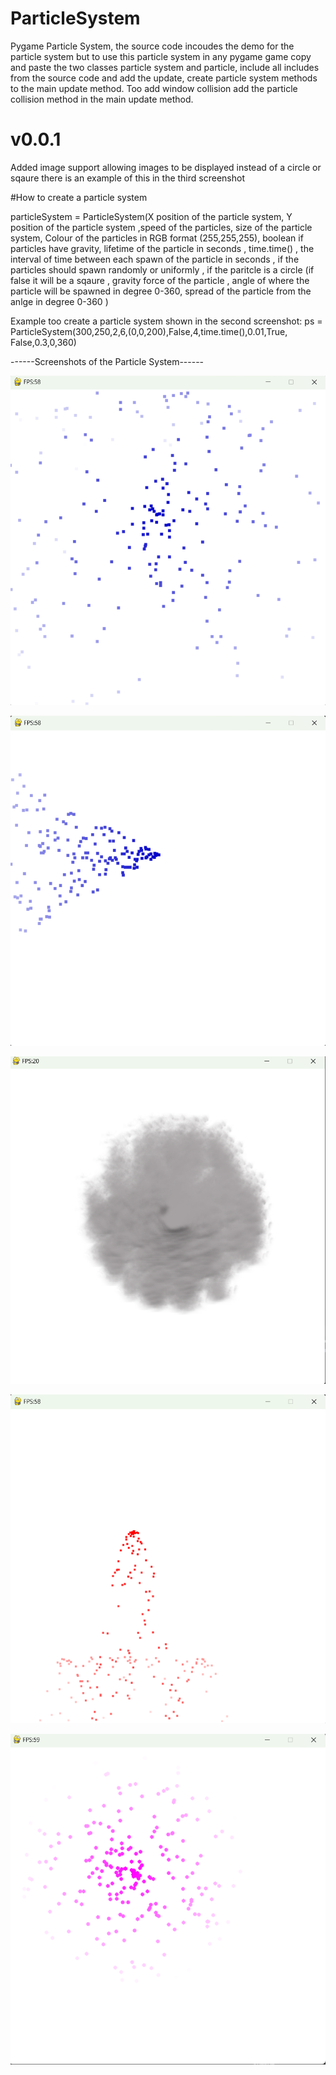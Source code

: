 # ParticleSystem
Pygame Particle System, the source code incoudes the demo for the particle system but to use this particle system in any pygame game copy and paste the two classes particle system and particle, include all includes from the source code and add the update, create particle system methods to the main update method. Too add window collision add the particle collision method in the main update method.

# v0.0.1
Added image support allowing images to be displayed instead of a circle or sqaure there is an example of this in the third screenshot

#How to create a particle system

particleSystem = ParticleSystem(X position of the particle system, 
Y position of the particle system ,speed of the particles, 
size of the particle system,
Colour of the particles in RGB format (255,255,255),
boolean if particles have gravity, 
lifetime of the particle in seconds , time.time() ,
the interval of time between each spawn of the particle in seconds ,
if the particles should spawn randomly or uniformly ,
if the paritcle is a circle (if false it will be a sqaure ,
gravity force of the particle ,
angle of where the particle will be spawned in degree 0-360,
spread of the particle from the anlge in degree 0-360
)  

Example too create a particle system shown in the second screenshot:
ps = ParticleSystem(300,250,2,6,(0,0,200),False,4,time.time(),0.01,True, False,0.3,0,360)      





------Screenshots of the Particle System------

![screenshot](/docs/assets/screenshot3.png)

![screenshot](/docs/assets/screenshot4.png)

![screenshot](/docs/assets/screenshot5.png)

![screenshot](/docs/assets/screenshot1.png)

![screenshot](/docs/assets/screenshot2.png)
